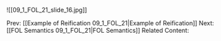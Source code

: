 ﻿

![[09_1_FOL_21_slide_16.jpg]]


Prev: [[Example of Reification 09_1_FOL_21|Example of Reification]]
Next: [[FOL Semantics 09_1_FOL_21|FOL Semantics]]
Related Content:
